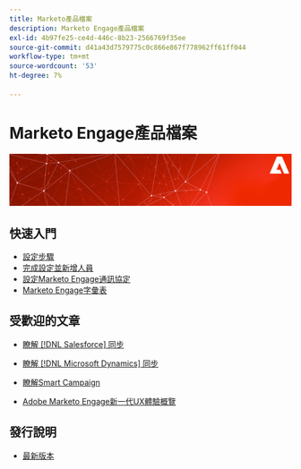 ```yaml
---
title: Marketo產品檔案
description: Marketo Engage產品檔案
exl-id: 4b97fe25-ce4d-446c-8b23-2566769f35ee
source-git-commit: d41a43d7579775c0c866e867f778962ff61ff044
workflow-type: tm+mt
source-wordcount: '53'
ht-degree: 7%

---
```


# Marketo Engage產品檔案

![](assets/marketo-docs-banner.jpg)

## 快速入門

* [設定步驟](/help/marketo/getting-started/initial-setup/setup-steps.md)
* [完成設定並新增人員](/help/marketo/getting-started/quick-wins/get-set-up-and-add-a-person.md)
* [設定Marketo Engage通訊協定](/help/marketo/getting-started/initial-setup/configure-protocols-for-marketo.md)
* [Marketo Engage字彙表](/help/marketo/getting-started/things-to-know/marketo-engage-glossary.md)

## 受歡迎的文章

* [瞭解 [!DNL Salesforce] 同步](/help/marketo/product-docs/crm-sync/salesforce-sync/understanding-the-salesforce-sync.md)

* [瞭解 [!DNL Microsoft Dynamics] 同步](/help/marketo/product-docs/crm-sync/microsoft-dynamics-sync/understanding-the-microsoft-dynamics-sync.md)

* [瞭解Smart Campaign](/help/marketo/product-docs/core-marketo-concepts/smart-campaigns/understanding-smart-campaigns.md)

* [Adobe Marketo Engage新一代UX體驗概覽](/help/marketo/product-docs/marketo-engage-modern-ux/overview.md)

## 發行說明

* [最新版本](/help/marketo/release-notes/current.md)
